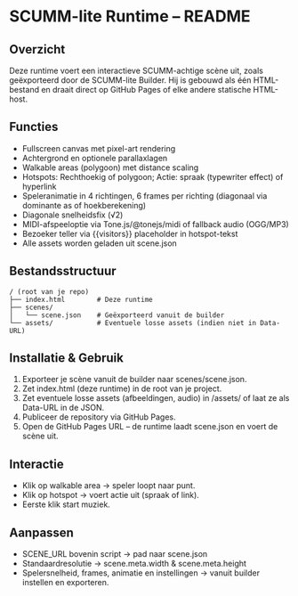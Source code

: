 # SCUMM-lite Runtime – README

## Overzicht
Deze runtime voert een interactieve SCUMM-achtige scène uit, zoals geëxporteerd door de SCUMM-lite Builder. Hij is gebouwd als één HTML-bestand en draait direct op GitHub Pages of elke andere statische HTML-host.

## Functies
- Fullscreen canvas met pixel-art rendering
- Achtergrond en optionele parallaxlagen
- Walkable areas (polygoon) met distance scaling
- Hotspots: Rechthoekig of polygoon; Actie: spraak (typewriter effect) of hyperlink
- Speleranimatie in 4 richtingen, 6 frames per richting (diagonaal via dominante as of hoekberekening)
- Diagonale snelheidsfix (√2)
- MIDI-afspeeloptie via Tone.js/@tonejs/midi of fallback audio (OGG/MP3)
- Bezoeker teller via {{visitors}} placeholder in hotspot-tekst
- Alle assets worden geladen uit scene.json

## Bestandsstructuur
```
/ (root van je repo)
├── index.html        # Deze runtime
├── scenes/
│   └── scene.json    # Geëxporteerd vanuit de builder
└── assets/           # Eventuele losse assets (indien niet in Data-URL)
```

## Installatie & Gebruik
1. Exporteer je scène vanuit de builder naar scenes/scene.json.
2. Zet index.html (deze runtime) in de root van je project.
3. Zet eventuele losse assets (afbeeldingen, audio) in /assets/ of laat ze als Data-URL in de JSON.
4. Publiceer de repository via GitHub Pages.
5. Open de GitHub Pages URL – de runtime laadt scene.json en voert de scène uit.

## Interactie
- Klik op walkable area → speler loopt naar punt.
- Klik op hotspot → voert actie uit (spraak of link).
- Eerste klik start muziek.

## Aanpassen
- SCENE_URL bovenin script → pad naar scene.json
- Standaardresolutie → scene.meta.width & scene.meta.height
- Spelersnelheid, frames, animatie en instellingen → vanuit builder instellen en exporteren.
